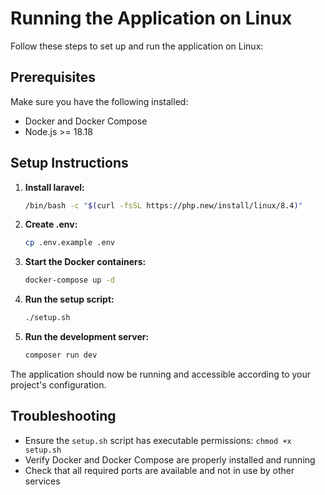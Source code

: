 # Running the Application on Linux

Follow these steps to set up and run the application on Linux:

## Prerequisites

Make sure you have the following installed:
- Docker and Docker Compose
- Node.js >= 18.18

## Setup Instructions

1. **Install laravel:**
   ```bash
   /bin/bash -c "$(curl -fsSL https://php.new/install/linux/8.4)"
   ```
2. **Create .env:**
   ```bash
   cp .env.example .env
   ```

3. **Start the Docker containers:**
   ```bash
   docker-compose up -d
   ```

4. **Run the setup script:**
   ```bash
   ./setup.sh
   ```

5. **Run the development server:**
   ```bash
   composer run dev
   ```

The application should now be running and accessible according to your project's configuration.

## Troubleshooting

- Ensure the `setup.sh` script has executable permissions: `chmod +x setup.sh`
- Verify Docker and Docker Compose are properly installed and running
- Check that all required ports are available and not in use by other services
